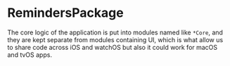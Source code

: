 # RemindersPackage

The core logic of the application is put into modules named like `*Core`, and they are kept separate from modules containing UI, which is what allow us to share code across iOS and watchOS but also it could work for macOS and tvOS apps.
